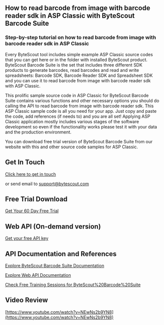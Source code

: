 ## How to read barcode from image with barcode reader sdk in ASP Classic with ByteScout Barcode Suite

### Step-by-step tutorial on how to read barcode from image with barcode reader sdk in ASP Classic

Every ByteScout tool includes simple example ASP Classic source codes that you can get here or in the folder with installed ByteScout product. ByteScout Barcode Suite is the set that includes three different SDK products to generate barcodes, read barcodes and read and write spreadsheets: Barcode SDK, Barcode Reader SDK and Spreadsheet SDK and you can use it to read barcode from image with barcode reader sdk with ASP Classic.

This prolific sample source code in ASP Classic for ByteScout Barcode Suite contains various functions and other necessary options you should do calling the API to read barcode from image with barcode reader sdk. This ASP Classic sample code is all you need for your app. Just copy and paste the code, add references (if needs to) and you are all set! Applying ASP Classic application mostly includes various stages of the software development so even if the functionality works please test it with your data and the production environment.

You can download free trial version of ByteScout Barcode Suite from our website with this and other source code samples for ASP Classic.

## Get In Touch

[Click here to get in touch](https://bytescout.zendesk.com/hc/en-us/requests/new?subject=ByteScout%20Barcode%20Suite%20Question)

or send email to [support@bytescout.com](mailto:support@bytescout.com?subject=ByteScout%20Barcode%20Suite%20Question) 

## Free Trial Download

[Get Your 60 Day Free Trial](https://bytescout.com/download/web-installer?utm_source=github-readme)

## Web API (On-demand version)

[Get your free API key](https://pdf.co/documentation/api?utm_source=github-readme)

## API Documentation and References

[Explore ByteScout Barcode Suite Documentation](https://bytescout.com/documentation/index.html?utm_source=github-readme)

[Explore Web API Documentation](https://pdf.co/documentation/api?utm_source=github-readme)

[Check Free Training Sessions for ByteScout%20Barcode%20Suite](https://academy.bytescout.com/)

## Video Review

[https://www.youtube.com/watch?v=NEwNs2b9YN8](https://www.youtube.com/watch?v=NEwNs2b9YN8)
